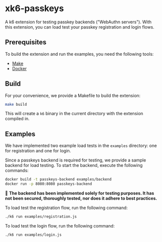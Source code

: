 # xk6-passkeys

A k6 extension for testing passkey backends ("WebAuthn servers"). With this extension, you can load test your passkey registration and login flows.

## Prerequisites

To build the extension and run the examples, you need the following tools:

- [Make](https://www.gnu.org/software/make/)
- [Docker](https://docs.docker.com/get-docker/)

## Build

For your convenience, we provide a Makefile to build the extension:

```bash
make build
```

This will create a `k6` binary in the current directory with the extension compiled in.

## Examples

We have implemented two example load tests in the `examples` directory: one for registration and one for login.

Since a passkeys backend is required for testing, we provide a sample backend for load testing. To start the backend, execute the following commands:

```bash
docker build -t passkeys-backend examples/backend
docker run -p 8080:8080 passkeys-backend
```

🚨 **The backend has been implemented solely for testing purposes. It has not been secured, thoroughly tested, nor does it adhere to best practices.**

To load test the registration flow, run the following command:

```bash
./k6 run examples/registration.js
```

To load test the login flow, run the following command:

```bash
./k6 run examples/login.js
```